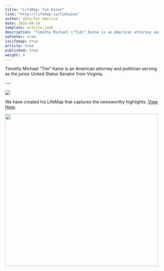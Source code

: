 ```yaml
---
title: "LifeMap: Tim Kaine"
link: "http://lifemap.io/timkaine"
author: data-for-america
date: 2016-08-16
template: article.jade
description: "Timothy Michael \"Tim\" Kaine is an American attorney and politician serving as the junior United States Senator from Virginia."
noFooter: true
isLifemap: true
article: true
published: true
weight: 4
---
```


<p>
  Timothy Michael "Tim" Kaine is an American attorney and politician serving as the junior United States Senator from Virginia.
</p>
---
<p>
<img class="ui medium image" style="margin: 0 auto;" src="http://lifemap.io/img/timkaine.gif" />
</p>
<p>
   We have created his LifeMap that captures the newsworthy highlights. <a href="http://lifemap.io/timkaine/" target="_blank">View Here</a>.
</p>
<a href="http://lifemap.io/timkaine/" target="_blank">
<img class="ui medium image" style="width:500px; margin: 0 auto;" src="/img/lifemap/timkaine.jpg" />
</a>

